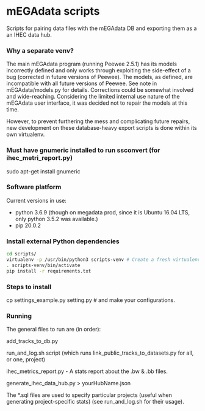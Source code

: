 # mEGAdata scripts

Scripts for pairing data files with the mEGAdata  DB and exporting them as a an IHEC data hub.

### Why a separate venv?
The main mEGAdata program (running Peewee 2.5.1) has its models incorrectly defined and only works through exploiting the side-effect of a bug (corrected in future versions of Peewee).  The models, as defined, are incompatible with all future versions of Peewee.  See note in mEGAdata/models.py for details.  Corrections could be somewhat involved and wide-reaching.  Considering the limited internal use nature of the mEGAdata user interface, it was decided not to repair the models at this time.

However, to prevent furthering the mess and complicating future repairs, new development on these database-heavy export scripts is done within its own virtualenv.

### Must have gnumeric installed to run ssconvert (for ihec_metri_report.py)
sudo apt-get install gnumeric

### Software platform
Current versions in use:
* python 3.6.9 (though on megadata prod, since it is Ubuntu 16.04 LTS, only python 3.5.2 was available.)
* pip 20.0.2

### Install external Python dependencies
```bash
cd scripts/
virtualenv -p /usr/bin/python3 scripts-venv # Create a fresh virtualenv for the scripts to run in.
. scripts-venv/bin/activate
pip install -r requirements.txt
```

### Steps to install
cp settings_example.py setting.py  # and make your configurations.

### Running
The general files to run are (in order):

add_tracks_to_db.py

run_and_log.sh script (which runs link_public_tracks_to_datasets.py for all, or one, project)

ihec_metrics_report.py - A stats report about the .bw & .bb files.

generate_ihec_data_hub.py > yourHubName.json

The *.sql files are used to specify particular projects (useful when generating project-specific stats) (see run_and_log.sh for their usage).
